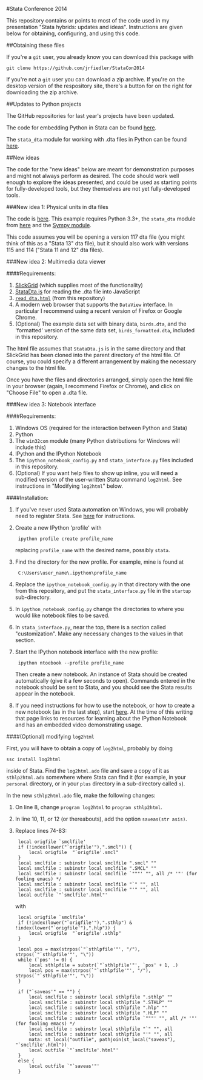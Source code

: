 #Stata Conference 2014

This repository contains or points to most of the code used in my presentation "Stata hybrids: updates and ideas". Instructions are given below for obtaining, configuring, and using this code.

##Obtaining these files

If you're a `git` user, you already know you can download this package with

    git clone https://github.com/jrfiedler/StataCon2014

If you're not a `git` user you can download a zip archive. If you're on the desktop version of the respository site,
there's a button for on the right for downloading the zip archive.

##Updates to Python projects

The GitHub repositories for last year's projects have been updated.

The code for embedding Python in Stata can be found [here](https://github.com/jrfiedler/python-in-stata).

The `stata_dta` module for working with .dta files in Python can be found [here](https://github.com/jrfiedler/stata-dta-in-python).

##New ideas

The code for the "new ideas" below are meant for demonstration purposes and might not always perform as desired. The code should work well enough to explore the ideas presented, and could be used as starting points for fully-developed tools, but they themselves are not yet fully-developed tools.

###New idea 1: Physical units in dta files

The code is [here](https://github.com/jrfiedler/StataCon2014/units_dta.py). This example requires Python 3.3+, the `stata_dta` module from [here](https://github.com/jrfiedler/stata-dta-in-python) and the [Sympy module](http://docs.sympy.org/dev/install.html). 

This code assumes you will be opening a version 117 dta file (you might think of this as a "Stata 13" dta file), but it should also work with versions 115 and 114 ("Stata 11 and 12" dta files).


###New idea 2: Multimedia data viewer

####Requirements:

1. [SlickGrid](https://github.com/mleibman/SlickGrid) (which supplies most of the functionality)
2. [StataDta.js](https://github.com/jrfiedler/StataDtaJS) for reading the .dta file into JavaScript
3. [`read_dta.html`](https://github.com/jrfiedler/StataCon2014/read_dta.html) (from this repository)
4. A modern web browser that supports the `DataView` interface. In particular I recommend using a recent version of Firefox or Google Chrome.
5. (Optional) The example data set with binary data, `birds.dta`, and the 'formatted' version of the same data set, `birds_formatted.dta`, included in this repository.


The html file assumes that `StataDta.js` is in the same directory and that SlickGrid has been cloned into the parent directory of the html file. Of course, you could specify a different arrangement by making the necessary changes to the html file.

Once you have the files and directories arranged, simply open the html file in your browser (again, I recommend Firefox or Chrome), and click on "Choose File" to open a .dta file.


###New idea 3: Notebook interface


####Requirements:

1. Windows OS (required for the interaction between Python and Stata)
2. Python
3. The `win32com` module (many Python distributions for Windows will include this)
4. IPython and the IPython Notebook
5. The `ipython_notebook_config.py` and `stata_interface.py` files included in this repository.
6. (Optional) If you want help files to show up inline, you will need a modified version of the user-written Stata command `log2html`. See instructions in "Modifying `log2html`" below.


####Installation:

1. If you've never used Stata automation on Windows, you will probably need to register Stata. See [here]() for instructions.

2. Create a new IPython 'profile' with

        ipython profile create profile_name

    replacing `profile_name` with the desired name, possibly `stata`. 

3. Find the directory for the new profile. For example, mine is found at
 
        C:\Users\user_name\.ipython\profile_name

4. Replace the `ipython_notebook_config.py` in that directory with the one from this repository, and put the `stata_interface.py` file in the `startup` sub-directory.

5. In `ipython_notebook_config.py` change the directories to where you would like notebook files to be saved.

6. In `stata_interface.py`, near the top, there is a section called "customization". Make any necessary changes to the values in that section.

7. Start the IPython notebook interface with the new profile:

        ipython ntoebook --profile profile_name
 
    Then create a new notebook. An instance of Stata should be created automatically (give it a few seconds to open). Commands entered in the notebook should be sent to Stata, and you should see the Stata results appear in the notebook.

8. If you need instructions for how to use the notebook, or how to create a new notebook (as in the last step), start [here](http://ipython.org/notebook.html). At the time of this writing that page links to resources for learning about the IPython Notebook and has an embedded video demonstrating usage.


####(Optional) modifying `log2html`

First, you will have to obtain a copy of `log2html`, probably by doing

    ssc install log2html

inside of Stata. Find the `log2html.ado` file and save a copy of it as `sthlp2html.ado` somewhere where Stata can find it (for example, in your `personal` directory, or in your `plus` directory in a sub-directory called `s`).

In the new `sthlp2html.ado` file, make the following changes:

1. On line 8, change `program log2html` to `program sthlp2html`.

2. In line 10, 11, or 12 (or thereabouts), add the option `saveas(str asis)`.

3. Replace lines 74-83:

        local origfile `smclfile'
        if (!index(lower("`origfile'"),".smcl")) {
		    local origfile  "`origfile'.smcl"
        }
        local smclfile : subinstr local smclfile ".smcl" "" 
        local smclfile : subinstr local smclfile ".SMCL" ""
        local smclfile : subinstr local smclfile `"""' "", all /* '"' (for fooling emacs) */
        local smclfile : subinstr local smclfile "`" "", all 
        local smclfile : subinstr local smclfile "'" "", all 
        local outfile `"`smclfile'.html"'

    with

        local origfile `smclfile'
        if (!index(lower("`origfile'"),".sthlp") & !index(lower("`origfile'"),".hlp")) {
            local origfile  "`origfile'.sthlp"
        }
	
        local pos = max(strpos(`"`sthlpfile'"', "/"), strpos(`"`sthlpfile'"', "\"))
        while (`pos' != 0) {
            local sthlpfile = substr(`"`sthlpfile'"', `pos' + 1, .)
            local pos = max(strpos(`"`sthlpfile'"', "/"), strpos(`"`sthlpfile'"', "\"))
        }
		
        if ("`saveas'" == "") {
            local smclfile : subinstr local sthlpfile ".sthlp" "" 
            local smclfile : subinstr local sthlpfile ".STHLP" ""
            local smclfile : subinstr local sthlpfile ".hlp" "" 
            local smclfile : subinstr local sthlpfile ".HLP" ""
            local smclfile : subinstr local sthlpfile `"""' "", all /* '"' (for fooling emacs) */
            local smclfile : subinstr local sthlpfile "`" "", all 
            local smclfile : subinstr local sthlpfile "'" "", all 
            mata: st_local("outfile", pathjoin(st_local("saveas"), "`smclfile'.html"))
            local outfile `"`smclfile'.html"'
        }
        else {
            local outfile `"`saveas'"'
        }
